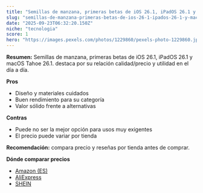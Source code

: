 ```yaml
---
title: "Semillas de manzana, primeras betas de iOS 26.1, iPadOS 26.1 y macOS Tahoe 26.1."
slug: "semillas-de-manzana-primeras-betas-de-ios-26-1-ipados-26-1-y-macos-tahoe-26-1"
date: "2025-09-23T06:32:20.150Z"
niche: "tecnologia"
score: 1
hero: "https://images.pexels.com/photos/1229860/pexels-photo-1229860.jpeg?auto=compress&cs=tinysrgb&fit=crop&h=627&w=1200&auto=compress&cs=tinysrgb&w=1200&h=675&fit=crop"
---
```


**Resumen:** Semillas de manzana, primeras betas de iOS 26.1, iPadOS 26.1 y macOS Tahoe 26.1. destaca por su relación calidad/precio y utilidad en el día a día.

**Pros**
- Diseño y materiales cuidados
- Buen rendimiento para su categoría
- Valor sólido frente a alternativas

**Contras**
- Puede no ser la mejor opción para usos muy exigentes
- El precio puede variar por tienda

**Recomendación:** compara precio y reseñas por tienda antes de comprar.

**Dónde comparar precios**
- [Amazon (ES)](https://www.amazon.es/s?k=Semillas%20de%20manzana%2C%20primeras%20betas%20de%20iOS%2026.1%2C%20iPadOS%2026.1%20y%20macOS%20Tahoe%2026.1.&tag=teknovashop25-21)
- [AliExpress](https://www.aliexpress.com/wholesale?SearchText=Semillas%20de%20manzana%2C%20primeras%20betas%20de%20iOS%2026.1%2C%20iPadOS%2026.1%20y%20macOS%20Tahoe%2026.1.)
- [SHEIN](https://www.shein.com/pdsearch/Semillas%20de%20manzana%2C%20primeras%20betas%20de%20iOS%2026.1%2C%20iPadOS%2026.1%20y%20macOS%20Tahoe%2026.1.)